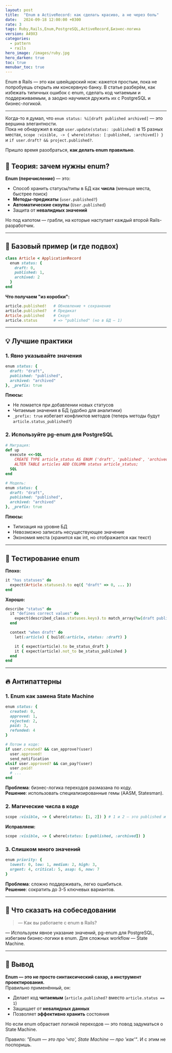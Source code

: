 ```yaml
---
layout: post
title:  "Enum в ActiveRecord: как сделать красиво, а не через боль"
date:   2024-09-18 12:00:00 +0300
rate: 3
tags: Ruby,Rails,Enum,PostgreSQL,ActiveRecord,Бизнес-логика
version: A49X3
categories:
  - pattern
  - rails
hero_image: /images/ruby.jpg
hero_darken: true
toc: true
menubar_toc: true
---
```

Enum в Rails — это как швейцарский нож: кажется простым, пока не попробуешь открыть им консервную банку. В статье разберём, как избежать типичных ошибок с enum, сделать код читаемым и поддерживаемым, а заодно научимся дружить их с PostgreSQL и бизнес-логикой.

---

Когда-то я думал, что `enum status: %i[draft published archived]` — это вершина элегантности.  
Пока не обнаружил в коде `user.update(status: :published)` в 15 разных местах, `scope :visible, -> { where(status: [:published, :archived]) }` и `if user.draft? && project.published?`.

Пришло время разобраться, **как делать enum правильно**.

## 🧠 Теория: зачем нужны enum?

**Enum (перечисление)** — это:
- Способ хранить статусы/типы в БД как **числа** (меньше места, быстрее поиск)
- **Методы-предикаты** (`user.published?`)
- **Автоматические скоупы** (`User.published`)
- Защита от **невалидных значений**

Но под капотом — грабли, на которые наступает каждый второй Rails-разработчик.

---

## 🔧 Базовый пример (и где подвох)

```ruby
class Article < ApplicationRecord
  enum status: {
    draft: 0,
    published: 1,
    archived: 2
  }
end
```

**Что получаем "из коробки":**
```ruby
article.published!   # Обновление + сохранение
article.published?   # Предикат
Article.published    # Скоуп
article.status       # => "published" (но в БД — 1)
```

---

## 💡 Лучшие практики

### 1. Явно указывайте значения

```ruby
enum status: {
  draft: "draft",
  published: "published",
  archived: "archived"
}, _prefix: true
```

**Плюсы:**
- Не ломается при добавлении новых статусов
- Читаемые значения в БД (удобно для аналитики)
- `_prefix: true` избегает конфликтов методов (теперь методы будут `article.status_published?`)

### 2. Используйте pg-enum для PostgreSQL

```ruby
# Миграция:
def up
  execute <<-SQL
    CREATE TYPE article_status AS ENUM ('draft', 'published', 'archived');
    ALTER TABLE articles ADD COLUMN status article_status;
  SQL
end

# Модель:
enum status: {
  draft: "draft",
  published: "published",
  archived: "archived"
}, _prefix: true
```

**Плюсы:**
- Типизация на уровне БД
- Невозможно записать несуществующее значение
- Экономия места (хранится как int, но отображается как текст)

---

## 🧪 Тестирование enum

**Плохо:**
```ruby
it "has statuses" do
  expect(Article.statuses).to eq({ "draft" => 0, ... })
end
```

**Хорошо:**
```ruby
describe "status" do
  it "defines correct values" do
    expect(described_class.statuses.keys).to match_array(%w[draft published archived])
  end

  context "when draft" do
    let(:article) { build(:article, status: :draft) }

    it { expect(article).to be_status_draft }
    it { expect(article).not_to be_status_published }
  end
end
```

---

## 🔥 Антипаттерны

### 1. Enum как замена State Machine
```ruby
enum status: {
  created: 0,
  approved: 1,
  rejected: 2,
  paid: 3,
  refunded: 4
}

# Потом в коде:
if user.created? && can_approve?(user)
  user.approved!
  send_notification
elsif user.approved? && can_pay?(user)
  user.paid!
  # ...
end
```

**Проблема**: бизнес-логика переходов размазана по коду.  
**Решение**: использовать специализированные гемы (AASM, Statesman).

### 2. Магические числа в коде
```ruby
scope :visible, -> { where(status: [1, 2]) } # 1 и 2 — это published и archived?
```

**Исправляем:**
```ruby
scope :visible, -> { where(status: [:published, :archived]) }
```

### 3. Слишком много значений
```ruby
enum priority: {
  lowest: 0, low: 1, medium: 2, high: 3, 
  urgent: 4, critical: 5, asap: 6, now: 7
}
```

**Проблема**: сложно поддерживать, легко ошибиться.  
**Решение**: сократить до 3-5 ключевых вариантов.

---

## 🎤 Что сказать на собеседовании

> — Как вы работаете с enum в Rails?

— Используем явное указание значений, pg-enum для PostgreSQL, избегаем бизнес-логики в enum. Для сложных workflow — State Machine.

---

## 🧾 Вывод

**Enum — это не просто синтаксический сахар, а инструмент проектирования.**  
Правильно применённый, он:
- Делает код **читаемым** (`article.published?` вместо `article.status == 1`)
- Защищает от **невалидных данных**
- Позволяет **эффективно хранить** состояния

Но если enum обрастает логикой переходов — это повод задуматься о State Machine.  

Правило: *"Enum — это про 'что', State Machine — про 'как'"*. И с этим не поспоришь.
